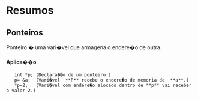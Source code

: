 # Resumos

## Ponteiros

Ponteiro � uma vari�vel que armagena o endere�o de outra.

#### Aplica��o

 ```
	int *p; (Declara��o de um ponteiro.)
	p= &a;  (Vari�vel  **P** recebe o endere�o de memoria de  **a**.)
	*p=2;   (Vari�vel com endere�o alocado dentro de **p** vai receber o valor 2.)
 ```
